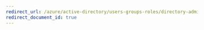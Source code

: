 ```yaml
---
redirect_url: /azure/active-directory/users-groups-roles/directory-administrative-units
redirect_document_id: true
---
```


